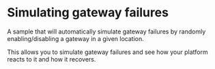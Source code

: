 # Simulating gateway failures

A sample that will automatically simulate gateway failures by randomly enabling/disabling a gateway in a given location.

This allows you to simulate gateway failures and see how your platform reacts to it and how it recovers.